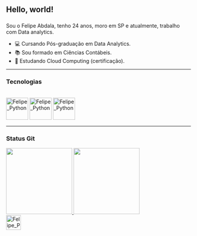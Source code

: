 ## Hello, world!
### 
Sou o Felipe Abdala, tenho 24 anos, moro em SP e atualmente, trabalho com Data analytics.
- 💻 Cursando Pós-graduação em Data Analytics.
- 📚 Sou formado em Ciências Contábeis.
- 🏹 Estudando Cloud Computing (certificação).

***
### Tecnologias
<div style="display: inline_block"><br> 
  <img loading="lazy" alt="Felipe_Python" height="60" width="60" src="https://cdn.jsdelivr.net/gh/devicons/devicon@latest/icons/python/python-original.svg" />          
  <img loading="lazy" alt="Felipe_Python" height="60" width="60" src="https://cdn.jsdelivr.net/gh/devicons/devicon@latest/icons/apachespark/apachespark-original-wordmark.svg" />
  <img loading="lazy" alt="Felipe_Python" height="60" width="60" src="https://cdn.jsdelivr.net/gh/devicons/devicon@latest/icons/microsoftsqlserver/microsoftsqlserver-original-wordmark.svg" /> 
</div>

___

### Status Git
<div>
  <a href="https://github.com/Felipe-Abdala">
  <img height="180cm" src="http://github-readme-stats.vercel.app/api?username=Felipe-Abdala&show_icons=true&theme=chartreuse-dark&include_all_commits=true&count_private=true"/>
  <img height="180cm" src="http://github-readme-stats.vercel.app/api/top-langs/?username=Felipe-Abdala&layout=compact&langs_count=16&theme=chartreuse-dark"/>
</div>


  <img align="center" alt="Felipe_Python" height="40" width="40" src="https://cdn.jsdelivr.net/gh/devicons/devicon@latest/icons/python/python-original.svg" />      

 
